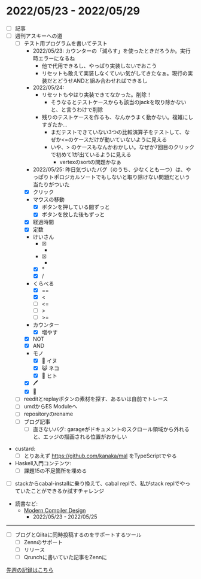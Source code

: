 # 2022/05/23 - 2022/05/29

- [ ] 記事
- [ ] 週刊アスキーへの道
    - [ ] テスト用プログラムを書いてテスト
        - 2022/05/23: カウンターの「減らす」を使ったときだろうか。実行時エラーになるね
            - 他で代用できるし、やっぱり実装しないでおこう
            - リセットも敢えて実装しなくていい気がしてきたなぁ。現行の実装だとどうせANDと組み合わせればできるし
        - 2022/05/24:
            - リセットもやはり実装できてなかった。削除！
                - そうなるとテストケースからも該当のjackを取り除かないと、と言うわけで削除
            - 残りのテストケースを作るも、なんかうまく動かない。複雑にしすぎたか...
                - まだテストできていない3つの比較演算子をテストして、なぜか\<=のケースだけが動いていないように見える
                - いや、\> のケースもなんかおかしい。なぜか7回目のクリックで初めて1が出ているように見える
                    - vertexのsortの問題かなぁ
        - 2022/05/25: 昨日気づいたバグ（のうち、少なくとも一つ）は、やっぱりトポロジカルソートでもしないと取り除けない問題だという当たりがついた
        - [x] クリック
        - マウスの移動
            - [x] ボタンを押している間ずっと
            - [x] ボタンを放した後もずっと
        - [x] 経過時間
        - [x] 定数
        - けいさん
            - [x] +
            - [x] -
            - [x] \*
            - [x] /
        - くらべる
            - [x] ==
            - [x] \<
            - [ ] \<=
            - [ ] \>
            - [ ] \>=
        - カウンター
            - [x] 増やす
        - [x] NOT
        - [x] AND
        - モノ
            - [x] 🐶 イヌ
            - [x] 😺 ネコ
            - [x] 🙂 ヒト
        - [x] 🖊
        - [x] 🔁
    - [ ] reeditとreplayボタンの素材を探す、あるいは自前でトレース
    - [ ] umdからES Moduleへ
    - [ ] repositoryのrename
    - [ ] ブログ記事
        - [ ] 直さないバグ: garageがドキュメントのスクロール領域から外れると、エッジの描画される位置がおかしい
- custard:
    - [ ] とりあえず <https://github.com/kanaka/mal> をTypeScriptでやる
- Haskell入門コンテンツ:
    - [ ] 課題15の不足箇所を埋める
- [ ] stackからcabal-installに乗り換えて、cabal replで、私がstack replでやっていたことができるか試すチャレンジ
- 読書など:
    - [Modern Compiler Design](https://www.springer.com/jp/book/9781461446989)
        - 2022/05/23 - 2022/05/25

------

- [ ] ブログとQiitaに同時投稿するのをサポートするツール
    - [ ] Zennのサポート
    - [ ] リリース
    - [ ] Qrunchに書いていた記事をZennに

[先週の記録はこちら](https://github.com/igrep/daily-commits/blob/2a8c4902fff1f7bba3938f327e0c9170b55d5404/yesterday.md)
